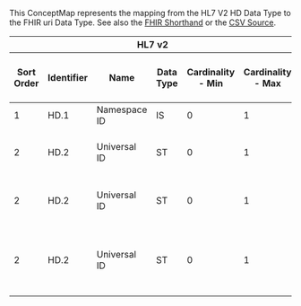 
This ConceptMap represents the mapping from the HL7 V2 HD Data Type to the FHIR uri Data Type. See also the <a href='https://github.com/HL7/v2-to-fhir/blob/master/input/fsh/Datatype HD to uri.fsh'>FHIR Shorthand</a> or the <a href='https://github.com/HL7/v2-to-fhir/blob/master/mappings/datatypes/HL7 Data Type - FHIR R4_ HD%5Buri%5D - Sheet1.csv'>CSV Source</a>.
<table class='grid'><thead>
<tr><th colspan='6'>HL7 v2</th><th colspan='3'>Condition (IF True, args)</th><th colspan='8'>HL7 FHIR</th><th rowspan='2'>Comments</th></tr>
<tr><th title='Rows are listed in sequence of how they appear in the v2 standard. The first column, Sort Order, provides a sort order that can re-create the original v2 standard sequence in case one opts to re-sort/filter the rows.'>Sort Order</th><th title='Contains the formal Data Type Name and Component Sequence according to the base standard using &quot;.&quot; as the delimiter.'>Identifier</th><th title='The formal name of the field in the most current published version.'>Name</th><th title='The data type of the field in the most current published version if not deprecated, otherwise the data type at the time it was deprecated and removed.'>Data Type</th><th title='The V2 min cardinality expressed numerically.'>Cardinality - Min</th><th title='The V2 max cardinality expressed numerically.' style='border-right: 2px'>Cardinality - Max</th><th title='Condition in an easy to read syntax (Computable ANTLR)'>Computable ANTLR</th><th title='Condition in FHIRPath Notation'>Computable FHIRPath</th><th title='Condition expressed in narrative form' style='border-right: 2px'>Narrative</th><th title='An existing FHIR attribute in the target FHIR version.'>FHIR Attribute</th><th title='The FHIR attribute&apos;s data type in the target FHIR version.'>Proposed Extension</th><th title='The proposed FHIR Extension.'>Data Type</th><th title='The FHIR min cardinality expressed numerically.'>Cardinality - Min</th><th title='The FHIR max cardinality expressed numerically.' style='border-right: 2px'>Cardinality - Max</th><th title='The URL to the Data Type Map that is to be used for the attribute in this segment.'>Data Type Mapping</th><th title='The fixed or computed value to assign.'>Vocabulary Mapping<br/>(IS, ID, CE, CEN, CWE)</th><th title='Mapping for terminology tables.'>Assignment</th></tr></thead>
<tbody>
<tr> <td>1</td><td>HD.1</td><td>Namespace ID</td><td>IS</td><td>0</td><td style='border-right: 2px'>1</td><td></td><td></td><td style='border-right: 2px'></td><td><a href='https://hl7.org/fhir/R4/datatypes-definitions.html#uri.uri.$value'>uri.$value</a></td><td></td><td><a href='https://hl7.org/fhir/R4/datatypes.html#url'>url</a></td><td>1</td><td>1</td><td></td><td></td><td></td><td></td></tr>
<tr> <td>2</td><td>HD.2</td><td>Universal ID</td><td>ST</td><td>0</td><td style='border-right: 2px'>1</td><td>IF HD.1 NOT VALUED AND IF HD-3 = "ISO"</td><td></td><td style='border-right: 2px'></td><td><a href='https://hl7.org/fhir/R4/datatypes-definitions.html#uri.uri.$value'>uri.$value</a></td><td></td><td><a href='https://hl7.org/fhir/R4/datatypes.html#url'>url</a></td><td>1</td><td>1</td><td></td><td></td><td>"urn:oid:"+HD.2</td><td></td></tr>
<tr> <td>2</td><td>HD.2</td><td>Universal ID</td><td>ST</td><td>0</td><td style='border-right: 2px'>1</td><td>IF HD.1 NOT VALUED AND IF HD-3 = "UUID"</td><td></td><td style='border-right: 2px'></td><td><a href='https://hl7.org/fhir/R4/datatypes-definitions.html#uri.uri.$value'>uri.$value</a></td><td></td><td><a href='https://hl7.org/fhir/R4/datatypes.html#url'>url</a></td><td>1</td><td>1</td><td></td><td></td><td>"urn:uuid:"+HD.2</td><td></td></tr>
<tr> <td>2</td><td>HD.2</td><td>Universal ID</td><td>ST</td><td>0</td><td style='border-right: 2px'>1</td><td>IF HD.1 NOT VALUED AND IF HD-3 NOT IN ("ISO", "UUID")</td><td></td><td style='border-right: 2px'></td><td><a href='https://hl7.org/fhir/R4/datatypes-definitions.html#uri.uri.$value'>uri.$value</a></td><td></td><td><a href='https://hl7.org/fhir/R4/datatypes.html#url'>url</a></td><td>1</td><td>1</td><td></td><td></td><td></td><td></td></tr>
</tbody></table>

